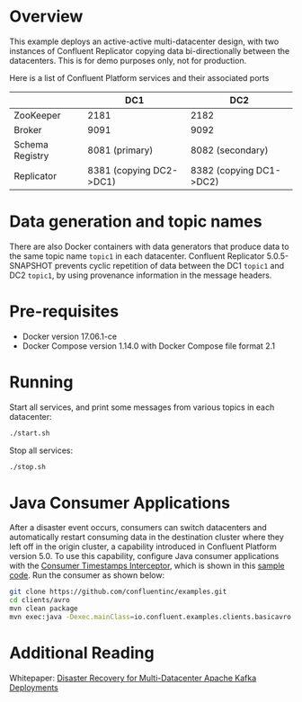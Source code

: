# Overview

This example deploys an active-active multi-datacenter design, with two instances of Confluent Replicator copying data bi-directionally between the datacenters.
This is for demo purposes only, not for production.

Here is a list of Confluent Platform services and their associated ports

|                | DC1                     | DC2                     |
|----------------|-------------------------|-------------------------|
|ZooKeeper       | 2181                    | 2182                    |
|Broker          | 9091                    | 9092                    |
|Schema Registry | 8081 (primary)          | 8082 (secondary)        |
|Replicator      | 8381 (copying DC2->DC1) | 8382 (copying DC1->DC2) |

# Data generation and topic names

There are also Docker containers with data generators that produce data to the same topic name `topic1` in each datacenter.
Confluent Replicator 5.0.5-SNAPSHOT prevents cyclic repetition of data between the DC1 `topic1` and DC2 `topic1`, by using provenance information in the message headers.

# Pre-requisites

* Docker version 17.06.1-ce
* Docker Compose version 1.14.0 with Docker Compose file format 2.1

# Running

Start all services, and print some messages from various topics in each datacenter:

```bash
./start.sh
```

Stop all services:

```bash
./stop.sh
```

# Java Consumer Applications

After a disaster event occurs, consumers can switch datacenters and automatically restart consuming data in the destination cluster where they left off in the origin cluster, a capability introduced in Confluent Platform version 5.0.
To use this capability, configure Java consumer applications with the [Consumer Timestamps Interceptor](https://docs.confluent.io/current/multi-dc-replicator/replicator-failover.html#configuring-the-consumer-for-failover), which is shown in this [sample code](https://github.com/confluentinc/examples/blob/5.0.x/clients/avro/src/main/java/io/confluent/examples/clients/basicavro/ConsumerMultiDatacenterExample.java).
Run the consumer as shown below:

```bash
git clone https://github.com/confluentinc/examples.git
cd clients/avro
mvn clean package
mvn exec:java -Dexec.mainClass=io.confluent.examples.clients.basicavro.ConsumerMultiDatacenterExample
```

# Additional Reading

Whitepaper: [Disaster Recovery for Multi-Datacenter Apache Kafka Deployments](https://www.confluent.io/white-paper/disaster-recovery-for-multi-datacenter-apache-kafka-deployments/)
